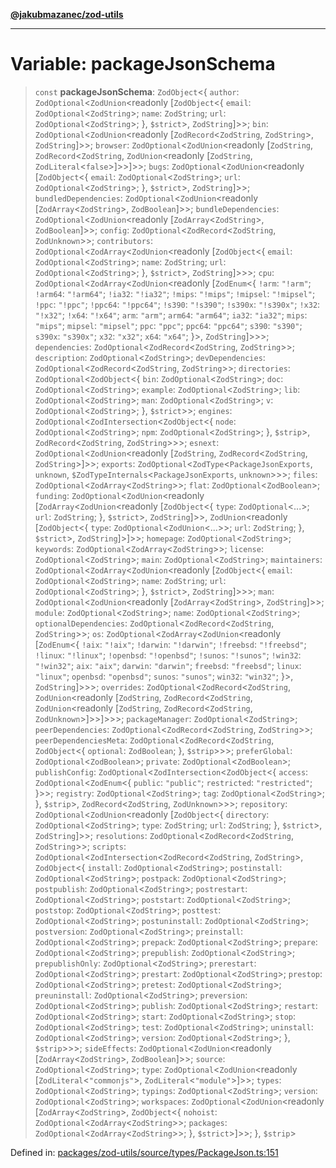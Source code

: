 [**@jakubmazanec/zod-utils**](../README.md)

---

# Variable: packageJsonSchema

> `const` **packageJsonSchema**: `ZodObject`\<\{ `author`: `ZodOptional`\<`ZodUnion`\<readonly
> \[`ZodObject`\<\{ `email`: `ZodOptional`\<`ZodString`\>; `name`: `ZodString`; `url`:
> `ZodOptional`\<`ZodString`\>; \}, `$strict`\>, `ZodString`\]\>\>; `bin`:
> `ZodOptional`\<`ZodUnion`\<readonly \[`ZodRecord`\<`ZodString`, `ZodString`\>, `ZodString`\]\>\>;
> `browser`: `ZodOptional`\<`ZodUnion`\<readonly \[`ZodString`, `ZodRecord`\<`ZodString`,
> `ZodUnion`\<readonly \[`ZodString`, `ZodLiteral`\<`false`\>\]\>\>\]\>\>; `bugs`:
> `ZodOptional`\<`ZodUnion`\<readonly \[`ZodObject`\<\{ `email`: `ZodOptional`\<`ZodString`\>;
> `url`: `ZodOptional`\<`ZodString`\>; \}, `$strict`\>, `ZodString`\]\>\>; `bundledDependencies`:
> `ZodOptional`\<`ZodUnion`\<readonly \[`ZodArray`\<`ZodString`\>, `ZodBoolean`\]\>\>;
> `bundleDependencies`: `ZodOptional`\<`ZodUnion`\<readonly \[`ZodArray`\<`ZodString`\>,
> `ZodBoolean`\]\>\>; `config`: `ZodOptional`\<`ZodRecord`\<`ZodString`, `ZodUnknown`\>\>;
> `contributors`: `ZodOptional`\<`ZodArray`\<`ZodUnion`\<readonly \[`ZodObject`\<\{ `email`:
> `ZodOptional`\<`ZodString`\>; `name`: `ZodString`; `url`: `ZodOptional`\<`ZodString`\>; \},
> `$strict`\>, `ZodString`\]\>\>\>; `cpu`: `ZodOptional`\<`ZodArray`\<`ZodUnion`\<readonly
> \[`ZodEnum`\<\{ `!arm`: `"!arm"`; `!arm64`: `"!arm64"`; `!ia32`: `"!ia32"`; `!mips`: `"!mips"`;
> `!mipsel`: `"!mipsel"`; `!ppc`: `"!ppc"`; `!ppc64`: `"!ppc64"`; `!s390`: `"!s390"`; `!s390x`:
> `"!s390x"`; `!x32`: `"!x32"`; `!x64`: `"!x64"`; `arm`: `"arm"`; `arm64`: `"arm64"`; `ia32`:
> `"ia32"`; `mips`: `"mips"`; `mipsel`: `"mipsel"`; `ppc`: `"ppc"`; `ppc64`: `"ppc64"`; `s390`:
> `"s390"`; `s390x`: `"s390x"`; `x32`: `"x32"`; `x64`: `"x64"`; \}\>, `ZodString`\]\>\>\>;
> `dependencies`: `ZodOptional`\<`ZodRecord`\<`ZodString`, `ZodString`\>\>; `description`:
> `ZodOptional`\<`ZodString`\>; `devDependencies`: `ZodOptional`\<`ZodRecord`\<`ZodString`,
> `ZodString`\>\>; `directories`: `ZodOptional`\<`ZodObject`\<\{ `bin`:
> `ZodOptional`\<`ZodString`\>; `doc`: `ZodOptional`\<`ZodString`\>; `example`:
> `ZodOptional`\<`ZodString`\>; `lib`: `ZodOptional`\<`ZodString`\>; `man`:
> `ZodOptional`\<`ZodString`\>; `v`: `ZodOptional`\<`ZodString`\>; \}, `$strict`\>\>; `engines`:
> `ZodOptional`\<`ZodIntersection`\<`ZodObject`\<\{ `node`: `ZodOptional`\<`ZodString`\>; `npm`:
> `ZodOptional`\<`ZodString`\>; \}, `$strip`\>, `ZodRecord`\<`ZodString`, `ZodString`\>\>\>;
> `esnext`: `ZodOptional`\<`ZodUnion`\<readonly \[`ZodString`, `ZodRecord`\<`ZodString`,
> `ZodString`\>\]\>\>; `exports`: `ZodOptional`\<`ZodType`\<`PackageJsonExports`, `unknown`,
> `$ZodTypeInternals`\<`PackageJsonExports`, `unknown`\>\>\>; `files`:
> `ZodOptional`\<`ZodArray`\<`ZodString`\>\>; `flat`: `ZodOptional`\<`ZodBoolean`\>; `funding`:
> `ZodOptional`\<`ZodUnion`\<readonly \[`ZodArray`\<`ZodUnion`\<readonly \[`ZodObject`\<\{ `type`:
> `ZodOptional`\<...\>; `url`: `ZodString`; \}, `$strict`\>, `ZodString`\]\>\>, `ZodUnion`\<readonly
> \[`ZodObject`\<\{ `type`: `ZodOptional`\<`ZodUnion`\<...\>\>; `url`: `ZodString`; \}, `$strict`\>,
> `ZodString`\]\>\]\>\>; `homepage`: `ZodOptional`\<`ZodString`\>; `keywords`:
> `ZodOptional`\<`ZodArray`\<`ZodString`\>\>; `license`: `ZodOptional`\<`ZodString`\>; `main`:
> `ZodOptional`\<`ZodString`\>; `maintainers`: `ZodOptional`\<`ZodArray`\<`ZodUnion`\<readonly
> \[`ZodObject`\<\{ `email`: `ZodOptional`\<`ZodString`\>; `name`: `ZodString`; `url`:
> `ZodOptional`\<`ZodString`\>; \}, `$strict`\>, `ZodString`\]\>\>\>; `man`:
> `ZodOptional`\<`ZodUnion`\<readonly \[`ZodArray`\<`ZodString`\>, `ZodString`\]\>\>; `module`:
> `ZodOptional`\<`ZodString`\>; `name`: `ZodOptional`\<`ZodString`\>; `optionalDependencies`:
> `ZodOptional`\<`ZodRecord`\<`ZodString`, `ZodString`\>\>; `os`:
> `ZodOptional`\<`ZodArray`\<`ZodUnion`\<readonly \[`ZodEnum`\<\{ `!aix`: `"!aix"`; `!darwin`:
> `"!darwin"`; `!freebsd`: `"!freebsd"`; `!linux`: `"!linux"`; `!openbsd`: `"!openbsd"`; `!sunos`:
> `"!sunos"`; `!win32`: `"!win32"`; `aix`: `"aix"`; `darwin`: `"darwin"`; `freebsd`: `"freebsd"`;
> `linux`: `"linux"`; `openbsd`: `"openbsd"`; `sunos`: `"sunos"`; `win32`: `"win32"`; \}\>,
> `ZodString`\]\>\>\>; `overrides`: `ZodOptional`\<`ZodRecord`\<`ZodString`, `ZodUnion`\<readonly
> \[`ZodString`, `ZodRecord`\<`ZodString`, `ZodUnion`\<readonly \[`ZodString`,
> `ZodRecord`\<`ZodString`, `ZodUnknown`\>\]\>\>\]\>\>\>; `packageManager`:
> `ZodOptional`\<`ZodString`\>; `peerDependencies`: `ZodOptional`\<`ZodRecord`\<`ZodString`,
> `ZodString`\>\>; `peerDependenciesMeta`: `ZodOptional`\<`ZodRecord`\<`ZodString`, `ZodObject`\<\{
> `optional`: `ZodBoolean`; \}, `$strip`\>\>\>; `preferGlobal`: `ZodOptional`\<`ZodBoolean`\>;
> `private`: `ZodOptional`\<`ZodBoolean`\>; `publishConfig`:
> `ZodOptional`\<`ZodIntersection`\<`ZodObject`\<\{ `access`: `ZodOptional`\<`ZodEnum`\<\{ `public`:
> `"public"`; `restricted`: `"restricted"`; \}\>\>; `registry`: `ZodOptional`\<`ZodString`\>; `tag`:
> `ZodOptional`\<`ZodString`\>; \}, `$strip`\>, `ZodRecord`\<`ZodString`, `ZodUnknown`\>\>\>;
> `repository`: `ZodOptional`\<`ZodUnion`\<readonly \[`ZodObject`\<\{ `directory`:
> `ZodOptional`\<`ZodString`\>; `type`: `ZodString`; `url`: `ZodString`; \}, `$strict`\>,
> `ZodString`\]\>\>; `resolutions`: `ZodOptional`\<`ZodRecord`\<`ZodString`, `ZodString`\>\>;
> `scripts`: `ZodOptional`\<`ZodIntersection`\<`ZodRecord`\<`ZodString`, `ZodString`\>,
> `ZodObject`\<\{ `install`: `ZodOptional`\<`ZodString`\>; `postinstall`:
> `ZodOptional`\<`ZodString`\>; `postpack`: `ZodOptional`\<`ZodString`\>; `postpublish`:
> `ZodOptional`\<`ZodString`\>; `postrestart`: `ZodOptional`\<`ZodString`\>; `poststart`:
> `ZodOptional`\<`ZodString`\>; `poststop`: `ZodOptional`\<`ZodString`\>; `posttest`:
> `ZodOptional`\<`ZodString`\>; `postuninstall`: `ZodOptional`\<`ZodString`\>; `postversion`:
> `ZodOptional`\<`ZodString`\>; `preinstall`: `ZodOptional`\<`ZodString`\>; `prepack`:
> `ZodOptional`\<`ZodString`\>; `prepare`: `ZodOptional`\<`ZodString`\>; `prepublish`:
> `ZodOptional`\<`ZodString`\>; `prepublishOnly`: `ZodOptional`\<`ZodString`\>; `prerestart`:
> `ZodOptional`\<`ZodString`\>; `prestart`: `ZodOptional`\<`ZodString`\>; `prestop`:
> `ZodOptional`\<`ZodString`\>; `pretest`: `ZodOptional`\<`ZodString`\>; `preuninstall`:
> `ZodOptional`\<`ZodString`\>; `preversion`: `ZodOptional`\<`ZodString`\>; `publish`:
> `ZodOptional`\<`ZodString`\>; `restart`: `ZodOptional`\<`ZodString`\>; `start`:
> `ZodOptional`\<`ZodString`\>; `stop`: `ZodOptional`\<`ZodString`\>; `test`:
> `ZodOptional`\<`ZodString`\>; `uninstall`: `ZodOptional`\<`ZodString`\>; `version`:
> `ZodOptional`\<`ZodString`\>; \}, `$strip`\>\>\>; `sideEffects`:
> `ZodOptional`\<`ZodUnion`\<readonly \[`ZodArray`\<`ZodString`\>, `ZodBoolean`\]\>\>; `source`:
> `ZodOptional`\<`ZodString`\>; `type`: `ZodOptional`\<`ZodUnion`\<readonly
> \[`ZodLiteral`\<`"commonjs"`\>, `ZodLiteral`\<`"module"`\>\]\>\>; `types`:
> `ZodOptional`\<`ZodString`\>; `typings`: `ZodOptional`\<`ZodString`\>; `version`:
> `ZodOptional`\<`ZodString`\>; `workspaces`: `ZodOptional`\<`ZodUnion`\<readonly
> \[`ZodArray`\<`ZodString`\>, `ZodObject`\<\{ `nohoist`:
> `ZodOptional`\<`ZodArray`\<`ZodString`\>\>; `packages`:
> `ZodOptional`\<`ZodArray`\<`ZodString`\>\>; \}, `$strict`\>\]\>\>; \}, `$strip`\>

Defined in:
[packages/zod-utils/source/types/PackageJson.ts:151](https://github.com/jakubmazanec/tools/blob/026d472564678641afd0039e9c07d936f221ca46/packages/zod-utils/source/types/PackageJson.ts#L151)

